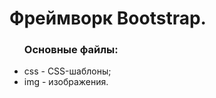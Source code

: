 <h1>Фреймворк Bootstrap.</h1> 
<ul>
<h3>Основные файлы:</h3>
<li>css - CSS-шаблоны; </li>
<li>img - изображения. </li>
</ul>
